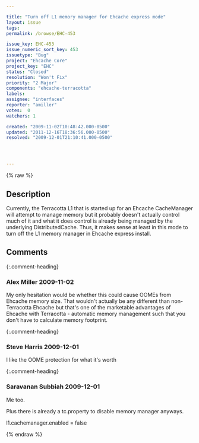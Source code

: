 ```yaml
---

title: "Turn off L1 memory manager for Ehcache express mode"
layout: issue
tags: 
permalink: /browse/EHC-453

issue_key: EHC-453
issue_numeric_sort_key: 453
issuetype: "Bug"
project: "Ehcache Core"
project_key: "EHC"
status: "Closed"
resolution: "Won't Fix"
priority: "2 Major"
components: "ehcache-terracotta"
labels: 
assignee: "interfaces"
reporter: "amiller"
votes:  0
watchers: 1

created: "2009-11-02T10:48:42.000-0500"
updated: "2011-12-16T18:36:56.000-0500"
resolved: "2009-12-01T21:10:41.000-0500"




---
```


{% raw %}

## Description

<div markdown="1" class="description">

Currently, the Terracotta L1 that is started up for an Ehcache CacheManager will attempt to manage memory but it probably doesn't actually control much of it and what it does control is already being managed by the underlying DistributedCache.  Thus, it makes sense at least in this mode to turn off the L1 memory manager in Ehcache express install.




</div>

## Comments


{:.comment-heading}
### **Alex Miller** <span class="date">2009-11-02</span>

<div markdown="1" class="comment">

My only hesitation would be whether this could cause OOMEs from Ehcache memory size.  That wouldn't actually be any different than non-Terracotta Ehcache but that's one of the marketable advantages of Ehcache with Terracotta - automatic memory management such that you don't have to calculate memory footprint.


</div>


{:.comment-heading}
### **Steve Harris** <span class="date">2009-12-01</span>

<div markdown="1" class="comment">

I like the OOME protection for what it's worth

</div>


{:.comment-heading}
### **Saravanan Subbiah** <span class="date">2009-12-01</span>

<div markdown="1" class="comment">

Me too.

Plus there is already a tc.property to disable memory manager anyways.

l1.cachemanager.enabled = false

</div>



{% endraw %}
